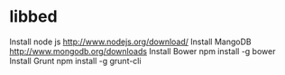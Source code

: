 libbed
======

Install node js
http://www.nodejs.org/download/
Install MangoDB
http://www.mongodb.org/downloads
Install Bower
npm install -g bower
Install Grunt
npm install -g grunt-cli
